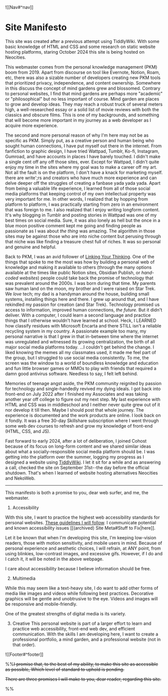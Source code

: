 ![[Nav#^nav]]

# Site Manifesto

This site was created after a previous attempt using TiddlyWiki. With some basic knowledge of HTML and CSS and some research on static website hosting platforms, staring October 2024 this site is being hosted on Neocities.

This webmaster comes from the personal knowledge management (PKM) boom from 2019. Apart from discourse on tool like Evernote, Notion, Roam, etc, there was also a sizable number of developers creating new PKM tools that prioritized privacy, independence, and content ownership. Somewhere in this discuss the concept of mind gardens grew and blossomed. Contrary to personal websites, I find that mind gardens are perhaps more "academic" or "philosophical" but no less important of course. Mind garden are places to grow and develop ideas. They may reach a robust truck of several meters high, a well-researched essay or a solid list of movie reviews with both the classics and obscure films. This is one of my backgrounds, and something that will become more important in my journey as a web developer as I acquire more experience.

The second and more personal reason of why I'm here may not be as specific as PKM. Simply put, as a creative person and human being who sought human connections, I have put myself out there in the internet. From fanfiction to graphic design, I have tried Wattpad, Tumblr, Ko-fi, Instagram, Gumroad, and have accounts in places I have barely touched. I didn't make a single cent off any off those sites, ever. Except for Wattpad, I didn't quite enjoy my time in the sites where my goal was to make a career off my art. Not all the fault is on the platform, I don't have a knack for marketing myself. there are write';rs and creators who have much more experience and can delve deeper off the struggles of creating a fanbase yada yada yada. Apart from being a valuable life experience, I learned from all of those social media platforms that keeping control of my own intellectual property was very important for me. In other words, I realized that by hopping from platform to platform, I was practically starting from zero in an environment that was foreign to me. I also realized that I enjoy writing longform content. It's why blogging in Tumblr and posting stories in Wattpad was one of my best times on social media. Sure, it was also lonely as hell but the once in a blue moon positive comment kept me going and finding people as passionate as I was about *the thing* was amazing. The algorithm in those sites may be against those who are into niche content but perusing through that niche was like finding a treasure chest full of riches. It was so personal and genuine and helpful.

Back to PKM, I was an avid follower of [Linking Your Thinking](). One of the things that spoke to me the most was how by building a personal web of knowledge and making it available to others (through the many options available at the times like public Notion sites, Obsidian Publish, or *hand-coded websites*) people could take back the promise of technology that was prevalent around the 2000s. I was born during that time. My parents saw human land on the moon, my brother and I were raised on Star Trek. We *love* tech; my dad is a handyman around the house, building small systems, installing things here and there. I grew up around that, and I have rekindled my passion for creation (and Star Trek). Technology promised us access to information, improved human connections, *the future.* But it didn't deliver. With a computer, I could learn a second language and practice things that I otherwise wouldn't have learned at school. Heck, I LEARNED how classify residues with Microsoft Encarta and there STILL isn't a reliable recycling system in my country. A passionate example too many, my personal narrative is that I grew in that in-between time where the internet was unregulated and witnessed its growing centralization, the birth of all major social media platforms today. ...I couldn't get behind the change. I liked knowing the memes all my classmates used, it made me feel part of the group, but I struggled to use social media consistently. To me, the screen was the window to a world of boundless knowledge and education and fun little browser games or MMOs to play with friends that required a damn good antivirus software. Needless to say, I felt left behind. 

Memories of teenage angst aside, the PKM community reignited by passion for technology and single-handedly revived my dying ideals. I got back into front-end on July 2022 after I finished my Associates and was taking another year off college to figure out my next step. My last experience with HTML and CSS was in middleschool and I neither never quite grew out of it nor develop it till then. Maybe I should post that whole journey. The experience is documented and the work products are online. I look back on it fondly. It was a free 30-day Skillshare subscription where I went through some web dev courses to refresh and grow my knowledge of front-end (HTML, CSS, and JS).

Fast forward to early 2024, after a lot of deliberation, I joined Cohost because of its focus on long-form content and we shared similar ideas about what a socially-responsible social media platform should be. I was getting into the platform over the summer, logging my progress as I designed a website using [TiddlyWiki](). I let it sit for a while and as answering a call, checked the site on September 31st--the day before the official shutdown. That's when I learned of website hosting alternatives Neocities and NekoWeb.

---

This manifesto is both a promise to you, dear web surfer, and me, the webmaster.

1. Accessibility

With this site, I want to practice the highest web accessibility standards for personal websites. [These guidelines I will follow](https://www.w3.org/WAI/standards-guidelines/wcag/). I communicate potential and known accessibility issues [[(archived) Site Meta#Stuff to Fix|here]].

Let it be known that when I'm developing this site, I'm keeping low-vision readers, those with motion sensitivity, and mobile users in mind. Because of personal experience and aesthetic choices, I will refrain, at ANY point, from using blinkies, low-contrast images, and excessive gifs. However, if I do and I catch it, it will be noted in the above webpage.

I care about accessibility because I believe information should be free.

2. Multimedia

While this may seem like a text-heavy site, I do want to add other forms of media like images and videos while following best practices. Decorative graphics will be gentle and unobtrusive to the eye. Videos and images will be responsive and mobile-friendly.

One of the greatest strengths of digital media is its variety.

3. Creative
This personal website is part of a larger effort to learn and practice web accessibility, front-end web dev, and efficient communication. With the skills I am developing here, I want to create a professional portfolio, a mind garden, and a professional website (not in that order).



![[Footer#^footer]]

%%~~I promise that, to the best of my ability, to make this site as accessible as possible, Which level of standard to uphold is pending.~~

~~There are three promises I will make to you, dear reader, regarding this site.~~

%%